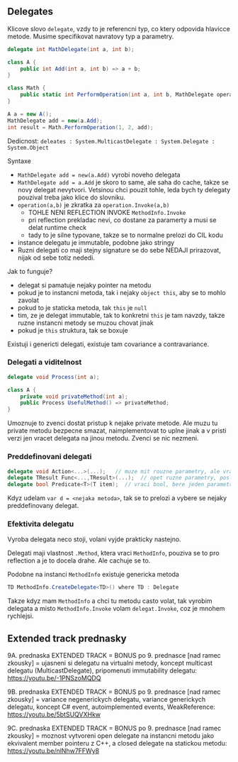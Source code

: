 ## Delegates

Klicove slovo `delegate`, vzdy to je referencni typ, co ktery odpovida hlavicce metode. Musime specifikovat navratovy typ a parametry.

```c#
delegate int MathDelegate(int a, int b);

class A {
    public int Add(int a, int b) => a + b;
}

class Math {
    public static int PerformOperation(int a, int b, MathDelegate operation) => operation(a, b);
}

A a = new A();
MathDelegate add = new(a.Add);
int result = Math.PerformOperation(1, 2, add);
```

Dedicnost: `deleates : System.MulticastDelegate : System.Delegate : System.Object`

Syntaxe

- `MathDelegate add = new(a.Add)` vyrobi noveho delegata
- `MathDelegate add = a.Add` je skoro to same, ale saha do cache, takze se novy delegat nevytvori. Vetsinou chci pouzit tohle, leda bych ty delegaty pouzival treba jako klice do slovniku.
- `operation(a,b)` je zkratka za `operation.Invoke(a,b)`
  - TOHLE NENI REFLECTION INVOKE `MethodInfo.Invoke`
  - pri reflection prekladac nevi, co dostane za paramerty a musi se delat runtime check
  - tady to je silne typovane, takze se to normalne prelozi do CIL kodu
- instance delegatu je immutable, podobne jako stringy
- Ruzni delegati co maji stejny signature se do sebe NEDAJI prirazovat, nijak od sebe totiz nededi.

Jak to funguje?

- delegat si pamatuje nejaky pointer na metodu
- pokud je to instancni metoda, tak i nejaky `object this`, aby se to mohlo zavolat
- pokud to je staticka metoda, tak `this` je `null`
- tim, ze je delegat immutable, tak to konkretni `this` je tam navzdy, takze ruzne instancni metody se muzou chovat jinak
- pokud je `this` struktura, tak se boxuje

Existuji i genericti delegati, existuje tam covariance a contravariance.

### Delegati a viditelnost

```c#
delegate void Process(int a);

class A {
    private void privateMethod(int a);
    public Process UsefulMethod() => privateMethod;
}
```

Umoznuje to zvenci dostat pristup k nejake private metode. Ale muzu tu private metodu bezpecne smazat, naimplementovat to uplne jinak a v pristi verzi jen vracet delegata na jinou metodu. Zvenci se nic nezmeni.

### Preddefinovani delegati

```c#
delegate void Action<...>(...);   // muze mit rouzne parametry, ale vraci void
delegate TResult Func<...,TResult>(...);  // opet ruzne parametry, posledni TResult je navratovy typ
delegate bool Predicate<T>(T item);  // vraci bool, bere jeden parametr
```

Kdyz udelam `var d = <nejaka metoda>`, tak se to prelozi a vybere se nejaky preddefinovany delegat.

### Efektivita delegatu

Vyroba delegata neco stoji, volani vyjde prakticky nastejno.

Delegati maji vlastnost `.Method`, ktera vraci `MethodInfo`, pouziva se to pro reflection a je to docela drahe. Ale cachuje se to.

Podobne na instanci `MethodInfo` existuje genericka metoda

```c#
TD MethodInfo.CreateDelegate<TD>() where TD : Delegate
```

Takze kdyz mam `MethodInfo` a chci tu metodu casto volat, tak vyrobim delegata a misto `MethodInfo.Invoke` volam `delegat.Invoke`, coz je mnohem rychlejsi.

## Extended track prednasky

9A. prednaska EXTENDED TRACK = BONUS po 9. prednasce [nad ramec zkousky] =
ujasneni si delegatu na virtualni metody, koncept multicast delegatu
(MulticastDelegate), pripomenuti immutability delegatu:
https://youtu.be/-1PNSzoMQDQ

9B. prednaska EXTENDED TRACK = BONUS po 9. prednasce [nad ramec zkousky] =
variance negenerickych delegatu, variance generickych delegatu, koncept C#
event, autoimplemented events, WeakReference:
https://youtu.be/5btSUQVXHkw

9C. prednaska EXTENDED TRACK = BONUS po 9. prednasce [nad ramec zkousky] =
moznost vytvoreni open delegate na instancni metodu jako ekvivalent member
pointeru z C++, a closed delegate na statickou metodu:
https://youtu.be/nlNhw7FFWy8
